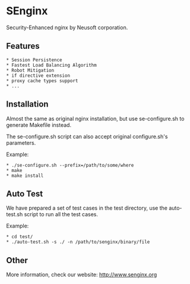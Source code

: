 SEnginx
=======

Security-Enhanced nginx by Neusoft corporation. 


Features
--------

    * Session Persistence
    * Fastest Load Balancing Algorithm
    * Robot Mitigation
    * if directive extension
    * proxy cache types support
    * ...


Installation
------------

Almost the same as original nginx installation, but use se-configure.sh to generate Makefile instead.

The se-configure.sh script can also accept original configure.sh's parameters.

Example:

    * ./se-configure.sh --prefix=/path/to/some/where
    * make
    * make install


Auto Test
---------

We have prepared a set of test cases in the test directory, use the auto-test.sh script to run all the test cases.

Example:

    * cd test/
    * ./auto-test.sh -s ./ -n /path/to/senginx/binary/file


Other
-----

More information, check our website: http://www.senginx.org
